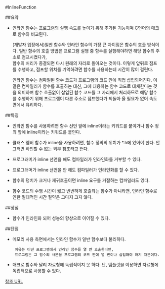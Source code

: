 #InlineFunction

##요약

- 인라인 함수는 프로그램의 실행 속도를 높이기 위해 추가된 기능이며 C언어의 매크로 함수와 비교된다.

	(개발자 입장에서)일반 함수와 인라인 함수의 가장 큰 차이점은 함수의 호출 방식이다.
	일반 함수의 호출 방법은 프로그램 실행 중 함수를 실행해야하면 해당 함수의 주소로 점프시켰다가,  
	함수의 처리가 종결되면 다시 원래의 자리로 돌아오는 것이다.
	이렇게 앞뒤로 점프를 수행하고, 점프할 위치를 기억하려면 함수를 사용하는데 시간이 많이 걸린다.

	인라인 함수는 컴파일된 함수 코드가 프로그램의 코드 안에 직접 삽입되어진다.
	이 말은 컴파일러가 함수를 호출하는 대신, 그에 대응하는 함수 코드로 대체한다는 것을 의미하며 
	함수 호출없이 삽입된 함수 코드를 그 자리에서 처리하므로 해당 함수를 수행하기 위해 
	프로그램이 다른 주소로 점프했다가 되돌아 올 필요가 없어 속도면에서 유리하다.


##특징

 - 인라인 함수를 사용하려면 함수 선언 앞에 inline이라는 키워드를 붙이거나 함수 정의 앞에 inline이라는 키워드를 붙인다.

 - 클래스 멤버 함수가 inline을 사용하려면, 함수 정의의 위치가 *.h에 있어야 한다. 안 그러면 확인할 수 없는 외부 참조라고 뜬다.

 - 프로그래머가 inline 선언을 해도 컴파일러가 인라인화를 거부할 수 있다.

 - 프로그래머가 inline 선언을 안 해도 컴파일러가 인라인화를 할 수 있다.

 - 함수의 덩치가 크거나 재귀호출이면 inline 요구를 거절하는 컴파일러도 있다.

 - 함수 코드의 수행 시간이 짧고 빈번하게 호출되는 함수가 아니라면, 인라인 함수로 인한 절대적인 시간 절약은 그다지 크지 않다.


##장점

 - 함수가 인라인화 되어 성능의 향상으로 이어질 수 있다.


##단점
 - 메모리 사용 측면에서는 인라인 함수가 일반 함수보다 불리하다.

   		이유는 어떤 프로그램에서 인라인 함수를 열 번 호출한다면, 
   		프로그램은 그 함수의 사본을 프로그램의 코드 안에 열 번이나 삽입해야 하기 때문이다.

 - 매크로 함수와 달리 자료형에 독립적이지 못 하다. 단, 템플릿을 이용하면 자료형에 독립적으로 사용할 수 있다.

[참조 URL](http://shaeod.tistory.com/366)